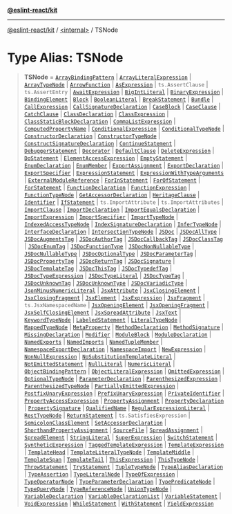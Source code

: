 [**@eslint-react/kit**](../../README.md)

***

[@eslint-react/kit](../../README.md) / [\<internal\>](../README.md) / TSNode

# Type Alias: TSNode

> **TSNode** = [`ArrayBindingPattern`](../interfaces/ArrayBindingPattern.md) \| [`ArrayLiteralExpression`](../interfaces/ArrayLiteralExpression.md) \| [`ArrayTypeNode`](../interfaces/ArrayTypeNode.md) \| [`ArrowFunction`](../interfaces/ArrowFunction.md) \| [`AsExpression`](../interfaces/AsExpression.md) \| `ts.AssertClause` \| `ts.AssertEntry` \| [`AwaitExpression`](../interfaces/AwaitExpression-1.md) \| [`BigIntLiteral`](../interfaces/BigIntLiteral-1.md) \| [`BinaryExpression`](../interfaces/BinaryExpression-1.md) \| [`BindingElement`](../interfaces/BindingElement.md) \| [`Block`](../interfaces/Block.md) \| [`BooleanLiteral`](BooleanLiteral.md) \| [`BreakStatement`](../interfaces/BreakStatement-1.md) \| [`Bundle`](../interfaces/Bundle.md) \| [`CallExpression`](../interfaces/CallExpression-1.md) \| [`CallSignatureDeclaration`](../interfaces/CallSignatureDeclaration.md) \| [`CaseBlock`](../interfaces/CaseBlock.md) \| [`CaseClause`](../interfaces/CaseClause.md) \| [`CatchClause`](../interfaces/CatchClause.md) \| [`ClassDeclaration`](../interfaces/ClassDeclaration.md) \| [`ClassExpression`](../interfaces/ClassExpression-1.md) \| [`ClassStaticBlockDeclaration`](../interfaces/ClassStaticBlockDeclaration.md) \| [`CommaListExpression`](../interfaces/CommaListExpression.md) \| [`ComputedPropertyName`](../interfaces/ComputedPropertyName.md) \| [`ConditionalExpression`](../interfaces/ConditionalExpression-1.md) \| [`ConditionalTypeNode`](../interfaces/ConditionalTypeNode.md) \| [`ConstructorDeclaration`](../interfaces/ConstructorDeclaration.md) \| [`ConstructorTypeNode`](../interfaces/ConstructorTypeNode.md) \| [`ConstructSignatureDeclaration`](../interfaces/ConstructSignatureDeclaration.md) \| [`ContinueStatement`](../interfaces/ContinueStatement-1.md) \| [`DebuggerStatement`](../interfaces/DebuggerStatement-1.md) \| [`Decorator`](../interfaces/Decorator-1.md) \| [`DefaultClause`](../interfaces/DefaultClause.md) \| [`DeleteExpression`](../interfaces/DeleteExpression.md) \| [`DoStatement`](../interfaces/DoStatement.md) \| [`ElementAccessExpression`](../interfaces/ElementAccessExpression.md) \| [`EmptyStatement`](../interfaces/EmptyStatement-1.md) \| [`EnumDeclaration`](../interfaces/EnumDeclaration.md) \| [`EnumMember`](../interfaces/EnumMember.md) \| [`ExportAssignment`](../interfaces/ExportAssignment.md) \| [`ExportDeclaration`](../interfaces/ExportDeclaration.md) \| [`ExportSpecifier`](../interfaces/ExportSpecifier.md) \| [`ExpressionStatement`](../interfaces/ExpressionStatement-1.md) \| [`ExpressionWithTypeArguments`](../interfaces/ExpressionWithTypeArguments.md) \| [`ExternalModuleReference`](../interfaces/ExternalModuleReference.md) \| [`ForInStatement`](../interfaces/ForInStatement-1.md) \| [`ForOfStatement`](../interfaces/ForOfStatement-1.md) \| [`ForStatement`](../interfaces/ForStatement-1.md) \| [`FunctionDeclaration`](../interfaces/FunctionDeclaration.md) \| [`FunctionExpression`](../interfaces/FunctionExpression-1.md) \| [`FunctionTypeNode`](../interfaces/FunctionTypeNode.md) \| [`GetAccessorDeclaration`](../interfaces/GetAccessorDeclaration.md) \| [`HeritageClause`](../interfaces/HeritageClause.md) \| [`Identifier`](../interfaces/Identifier-1.md) \| [`IfStatement`](../interfaces/IfStatement-1.md) \| `ts.ImportAttribute` \| `ts.ImportAttributes` \| [`ImportClause`](../interfaces/ImportClause.md) \| [`ImportDeclaration`](../interfaces/ImportDeclaration-1.md) \| [`ImportEqualsDeclaration`](../interfaces/ImportEqualsDeclaration.md) \| [`ImportExpression`](../interfaces/ImportExpression-1.md) \| [`ImportSpecifier`](../interfaces/ImportSpecifier.md) \| [`ImportTypeNode`](../interfaces/ImportTypeNode.md) \| [`IndexedAccessTypeNode`](../interfaces/IndexedAccessTypeNode.md) \| [`IndexSignatureDeclaration`](../interfaces/IndexSignatureDeclaration.md) \| [`InferTypeNode`](../interfaces/InferTypeNode.md) \| [`InterfaceDeclaration`](../interfaces/InterfaceDeclaration.md) \| [`IntersectionTypeNode`](../interfaces/IntersectionTypeNode.md) \| [`JSDoc`](../interfaces/JSDoc.md) \| [`JSDocAllType`](../interfaces/JSDocAllType.md) \| [`JSDocAugmentsTag`](../interfaces/JSDocAugmentsTag.md) \| [`JSDocAuthorTag`](../interfaces/JSDocAuthorTag.md) \| [`JSDocCallbackTag`](../interfaces/JSDocCallbackTag.md) \| [`JSDocClassTag`](../interfaces/JSDocClassTag.md) \| [`JSDocEnumTag`](../interfaces/JSDocEnumTag.md) \| [`JSDocFunctionType`](../interfaces/JSDocFunctionType.md) \| [`JSDocNonNullableType`](../interfaces/JSDocNonNullableType.md) \| [`JSDocNullableType`](../interfaces/JSDocNullableType.md) \| [`JSDocOptionalType`](../interfaces/JSDocOptionalType.md) \| [`JSDocParameterTag`](../interfaces/JSDocParameterTag.md) \| [`JSDocPropertyTag`](../interfaces/JSDocPropertyTag.md) \| [`JSDocReturnTag`](../interfaces/JSDocReturnTag.md) \| [`JSDocSignature`](../interfaces/JSDocSignature.md) \| [`JSDocTemplateTag`](../interfaces/JSDocTemplateTag.md) \| [`JSDocThisTag`](../interfaces/JSDocThisTag.md) \| [`JSDocTypedefTag`](../interfaces/JSDocTypedefTag.md) \| [`JSDocTypeExpression`](../interfaces/JSDocTypeExpression.md) \| [`JSDocTypeLiteral`](../interfaces/JSDocTypeLiteral.md) \| [`JSDocTypeTag`](../interfaces/JSDocTypeTag.md) \| [`JSDocUnknownTag`](../interfaces/JSDocUnknownTag.md) \| [`JSDocUnknownType`](../interfaces/JSDocUnknownType.md) \| [`JSDocVariadicType`](../interfaces/JSDocVariadicType.md) \| [`JsonMinusNumericLiteral`](../interfaces/JsonMinusNumericLiteral.md) \| [`JsxAttribute`](../interfaces/JsxAttribute.md) \| [`JsxClosingElement`](../interfaces/JsxClosingElement.md) \| [`JsxClosingFragment`](../interfaces/JsxClosingFragment.md) \| [`JsxElement`](../interfaces/JsxElement.md) \| [`JsxExpression`](../interfaces/JsxExpression.md) \| [`JsxFragment`](../interfaces/JsxFragment.md) \| `ts.JsxNamespacedName` \| [`JsxOpeningElement`](../interfaces/JsxOpeningElement.md) \| [`JsxOpeningFragment`](../interfaces/JsxOpeningFragment.md) \| [`JsxSelfClosingElement`](../interfaces/JsxSelfClosingElement.md) \| [`JsxSpreadAttribute`](../interfaces/JsxSpreadAttribute.md) \| [`JsxText`](../interfaces/JsxText.md) \| [`KeywordTypeNode`](../interfaces/KeywordTypeNode.md) \| [`LabeledStatement`](../interfaces/LabeledStatement-1.md) \| [`LiteralTypeNode`](../interfaces/LiteralTypeNode.md) \| [`MappedTypeNode`](../interfaces/MappedTypeNode.md) \| [`MetaProperty`](../interfaces/MetaProperty-1.md) \| [`MethodDeclaration`](../interfaces/MethodDeclaration.md) \| [`MethodSignature`](../interfaces/MethodSignature.md) \| [`MissingDeclaration`](../interfaces/MissingDeclaration.md) \| [`Modifier`](Modifier.md) \| [`ModuleBlock`](../interfaces/ModuleBlock.md) \| [`ModuleDeclaration`](../interfaces/ModuleDeclaration.md) \| [`NamedExports`](../interfaces/NamedExports.md) \| [`NamedImports`](../interfaces/NamedImports.md) \| [`NamedTupleMember`](../interfaces/NamedTupleMember.md) \| [`NamespaceExportDeclaration`](../interfaces/NamespaceExportDeclaration.md) \| [`NamespaceImport`](../interfaces/NamespaceImport.md) \| [`NewExpression`](../interfaces/NewExpression-1.md) \| [`NonNullExpression`](../interfaces/NonNullExpression.md) \| [`NoSubstitutionTemplateLiteral`](../interfaces/NoSubstitutionTemplateLiteral.md) \| [`NotEmittedStatement`](../interfaces/NotEmittedStatement.md) \| [`NullLiteral`](../interfaces/NullLiteral-1.md) \| [`NumericLiteral`](../interfaces/NumericLiteral.md) \| [`ObjectBindingPattern`](../interfaces/ObjectBindingPattern.md) \| [`ObjectLiteralExpression`](../interfaces/ObjectLiteralExpression.md) \| [`OmittedExpression`](../interfaces/OmittedExpression.md) \| [`OptionalTypeNode`](../interfaces/OptionalTypeNode.md) \| [`ParameterDeclaration`](../interfaces/ParameterDeclaration.md) \| [`ParenthesizedExpression`](../interfaces/ParenthesizedExpression.md) \| [`ParenthesizedTypeNode`](../interfaces/ParenthesizedTypeNode.md) \| [`PartiallyEmittedExpression`](../interfaces/PartiallyEmittedExpression.md) \| [`PostfixUnaryExpression`](../interfaces/PostfixUnaryExpression.md) \| [`PrefixUnaryExpression`](../interfaces/PrefixUnaryExpression.md) \| [`PrivateIdentifier`](../interfaces/PrivateIdentifier-1.md) \| [`PropertyAccessExpression`](../interfaces/PropertyAccessExpression.md) \| [`PropertyAssignment`](../interfaces/PropertyAssignment.md) \| [`PropertyDeclaration`](../interfaces/PropertyDeclaration.md) \| [`PropertySignature`](../interfaces/PropertySignature.md) \| [`QualifiedName`](../interfaces/QualifiedName.md) \| [`RegularExpressionLiteral`](../interfaces/RegularExpressionLiteral.md) \| [`RestTypeNode`](../interfaces/RestTypeNode.md) \| [`ReturnStatement`](../interfaces/ReturnStatement-1.md) \| `ts.SatisfiesExpression` \| [`SemicolonClassElement`](../interfaces/SemicolonClassElement.md) \| [`SetAccessorDeclaration`](../interfaces/SetAccessorDeclaration.md) \| [`ShorthandPropertyAssignment`](../interfaces/ShorthandPropertyAssignment.md) \| [`SourceFile`](../interfaces/SourceFile.md) \| [`SpreadAssignment`](../interfaces/SpreadAssignment.md) \| [`SpreadElement`](../interfaces/SpreadElement.md) \| [`StringLiteral`](../interfaces/StringLiteral-1.md) \| [`SuperExpression`](../interfaces/SuperExpression.md) \| [`SwitchStatement`](../interfaces/SwitchStatement-1.md) \| [`SyntheticExpression`](../interfaces/SyntheticExpression.md) \| [`TaggedTemplateExpression`](../interfaces/TaggedTemplateExpression-1.md) \| [`TemplateExpression`](../interfaces/TemplateExpression.md) \| [`TemplateHead`](../interfaces/TemplateHead.md) \| [`TemplateLiteralTypeNode`](../interfaces/TemplateLiteralTypeNode.md) \| [`TemplateMiddle`](../interfaces/TemplateMiddle.md) \| [`TemplateSpan`](../interfaces/TemplateSpan.md) \| [`TemplateTail`](../interfaces/TemplateTail.md) \| [`ThisExpression`](../interfaces/ThisExpression-1.md) \| [`ThisTypeNode`](../interfaces/ThisTypeNode.md) \| [`ThrowStatement`](../interfaces/ThrowStatement-1.md) \| [`TryStatement`](../interfaces/TryStatement-1.md) \| [`TupleTypeNode`](../interfaces/TupleTypeNode.md) \| [`TypeAliasDeclaration`](../interfaces/TypeAliasDeclaration.md) \| [`TypeAssertion`](../interfaces/TypeAssertion.md) \| [`TypeLiteralNode`](../interfaces/TypeLiteralNode.md) \| [`TypeOfExpression`](../interfaces/TypeOfExpression.md) \| [`TypeOperatorNode`](../interfaces/TypeOperatorNode.md) \| [`TypeParameterDeclaration`](../interfaces/TypeParameterDeclaration.md) \| [`TypePredicateNode`](../interfaces/TypePredicateNode.md) \| [`TypeQueryNode`](../interfaces/TypeQueryNode.md) \| [`TypeReferenceNode`](../interfaces/TypeReferenceNode.md) \| [`UnionTypeNode`](../interfaces/UnionTypeNode.md) \| [`VariableDeclaration`](../interfaces/VariableDeclaration.md) \| [`VariableDeclarationList`](../interfaces/VariableDeclarationList.md) \| [`VariableStatement`](../interfaces/VariableStatement.md) \| [`VoidExpression`](../interfaces/VoidExpression.md) \| [`WhileStatement`](../interfaces/WhileStatement-1.md) \| [`WithStatement`](../interfaces/WithStatement-1.md) \| [`YieldExpression`](../interfaces/YieldExpression-1.md)
